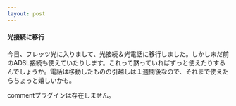 ```yaml
---
layout: post
---
```

<h4>光接続に移行</h4>
<p>今日、フレッツ光に入りまして、光接続＆光電話に移行しました。しかし未だ前のADSL接続も使えていたりします。これって黙っていればずっと使えたりするんでしょうか。電話は移動したものの引越しは１週間後なので、それまで使えたらちょっと嬉しいかも。</p>
<p><span class="error">commentプラグインは存在しません。</span> </p>
